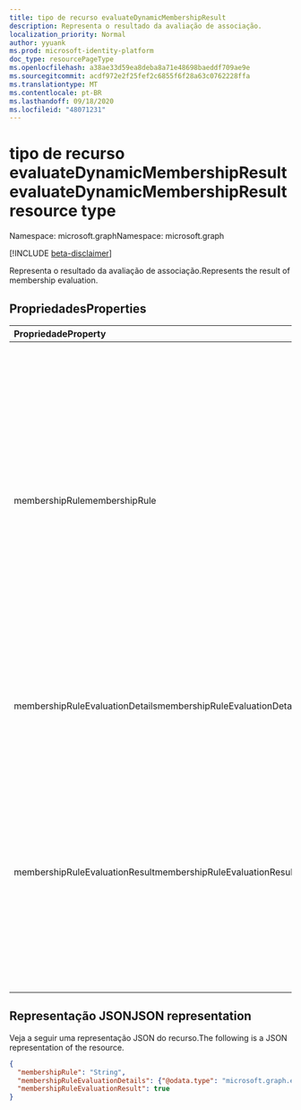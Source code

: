 ```yaml
---
title: tipo de recurso evaluateDynamicMembershipResult
description: Representa o resultado da avaliação de associação.
localization_priority: Normal
author: yyuank
ms.prod: microsoft-identity-platform
doc_type: resourcePageType
ms.openlocfilehash: a38ae33d59ea8deba8a71e48698baeddf709ae9e
ms.sourcegitcommit: acdf972e2f25fef2c6855f6f28a63c0762228ffa
ms.translationtype: MT
ms.contentlocale: pt-BR
ms.lasthandoff: 09/18/2020
ms.locfileid: "48071231"
---
```

# <a name="evaluatedynamicmembershipresult-resource-type"></a><span data-ttu-id="208c4-103">tipo de recurso evaluateDynamicMembershipResult</span><span class="sxs-lookup"><span data-stu-id="208c4-103">evaluateDynamicMembershipResult resource type</span></span>

<span data-ttu-id="208c4-104">Namespace: microsoft.graph</span><span class="sxs-lookup"><span data-stu-id="208c4-104">Namespace: microsoft.graph</span></span>

[!INCLUDE [beta-disclaimer](../../includes/beta-disclaimer.md)]

<span data-ttu-id="208c4-105">Representa o resultado da avaliação de associação.</span><span class="sxs-lookup"><span data-stu-id="208c4-105">Represents the result of membership evaluation.</span></span>

## <a name="properties"></a><span data-ttu-id="208c4-106">Propriedades</span><span class="sxs-lookup"><span data-stu-id="208c4-106">Properties</span></span>

| <span data-ttu-id="208c4-107">Propriedade</span><span class="sxs-lookup"><span data-stu-id="208c4-107">Property</span></span> | <span data-ttu-id="208c4-108">Tipo</span><span class="sxs-lookup"><span data-stu-id="208c4-108">Type</span></span> | <span data-ttu-id="208c4-109">Descrição</span><span class="sxs-lookup"><span data-stu-id="208c4-109">Description</span></span> |
|:-------- |:---- |:----------- |
| <span data-ttu-id="208c4-110">membershipRule</span><span class="sxs-lookup"><span data-stu-id="208c4-110">membershipRule</span></span> | <span data-ttu-id="208c4-111">String</span><span class="sxs-lookup"><span data-stu-id="208c4-111">String</span></span> | <span data-ttu-id="208c4-112">Se uma ID de grupo for fornecida, o valor será a regra de associação do grupo.</span><span class="sxs-lookup"><span data-stu-id="208c4-112">If a group ID is provided, the value is the membership rule for the group.</span></span> <span data-ttu-id="208c4-113">Se uma ID de grupo não for fornecida, o valor será a regra de associação fornecida como um parâmetro.</span><span class="sxs-lookup"><span data-stu-id="208c4-113">If a group ID is not provided, the value is the membership rule that was provided as a parameter.</span></span> <span data-ttu-id="208c4-114">Para obter mais informações, consulte [regras de associação dinâmicas para grupos no Azure Active Directory](https://docs.microsoft.com/azure/active-directory/users-groups-roles/groups-dynamic-membership).</span><span class="sxs-lookup"><span data-stu-id="208c4-114">For more information, see [Dynamic membership rules for groups in Azure Active Directory](https://docs.microsoft.com/azure/active-directory/users-groups-roles/groups-dynamic-membership).</span></span> |
| <span data-ttu-id="208c4-115">membershipRuleEvaluationDetails</span><span class="sxs-lookup"><span data-stu-id="208c4-115">membershipRuleEvaluationDetails</span></span> | [<span data-ttu-id="208c4-116">expressionEvaluationDetails</span><span class="sxs-lookup"><span data-stu-id="208c4-116">expressionEvaluationDetails</span></span>](expressionevaluationdetails.md) | <span data-ttu-id="208c4-117">Fornece uma Anaylsis detalhada do resultado de avaliação da associação.</span><span class="sxs-lookup"><span data-stu-id="208c4-117">Provides a detailed anaylsis of the membership evaluation result.</span></span> |
| <span data-ttu-id="208c4-118">membershipRuleEvaluationResult</span><span class="sxs-lookup"><span data-stu-id="208c4-118">membershipRuleEvaluationResult</span></span> | <span data-ttu-id="208c4-119">Booliano</span><span class="sxs-lookup"><span data-stu-id="208c4-119">Boolean</span></span> | <span data-ttu-id="208c4-120">O valor é `true` se o usuário ou o dispositivo é um membro do grupo.</span><span class="sxs-lookup"><span data-stu-id="208c4-120">The value is `true` if the user or device is a member of the group.</span></span> <span data-ttu-id="208c4-121">O valor também pode ser `true` se uma regra de associação foi fornecida e o usuário ou dispositivo passa a avaliação de regra; caso contrário `false` .</span><span class="sxs-lookup"><span data-stu-id="208c4-121">The value can also be `true` if a membership rule was provided and the user or device passes the rule evaluation; otherwise `false`.</span></span> |

## <a name="json-representation"></a><span data-ttu-id="208c4-122">Representação JSON</span><span class="sxs-lookup"><span data-stu-id="208c4-122">JSON representation</span></span>

<span data-ttu-id="208c4-123">Veja a seguir uma representação JSON do recurso.</span><span class="sxs-lookup"><span data-stu-id="208c4-123">The following is a JSON representation of the resource.</span></span>

<!-- {
  "blockType": "resource",
  "optionalProperties": [

  ],
  "@odata.type": "microsoft.graph.evaluateDynamicMembershipResult",
  "baseType": null
}-->

```json
{
  "membershipRule": "String",
  "membershipRuleEvaluationDetails": {"@odata.type": "microsoft.graph.expressionEvaluationDetails"},
  "membershipRuleEvaluationResult": true
}
```

<!-- uuid: 16cd6b66-4b1a-43a1-adaf-3a886856ed98
2019-02-04 14:57:30 UTC -->
<!-- {
  "type": "#page.annotation",
  "description": "evaluateDynamicMembershipResult resource",
  "keywords": "",
  "section": "documentation",
  "tocPath": ""
}-->

